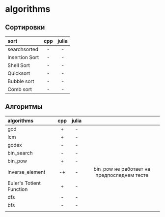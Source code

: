 # algorithms

## Сортировки

| sort           | cpp | julia |
|:-------------- |:---:|:-----:|
| searchsorted   |  -  |   -   |
| Insertion Sort |  -  |   -   |
| Shell Sort     |  -  |   -   |
| Quicksort      |  -  |   -   |
| Bubble sort    |  -  |   -   |
| Сomb sort      |  -  |   -   |

## Алгоритмы

| algorithms               | cpp | julia | |
|:------------------------ |:---:|:-----:|:---: |
| gcd                      |  +  |   -   | |
| lcm                      |  +  |   -   | |
| gcdex                    |  -  |   -   | |
| bin_search               |   - |   -   | |
| bin_pow                  |  +  |   -   | |
| inverse_element          |  -+ |   -   | bin_pow не работает на предпоследнем тесте|
| Euler's Totient Function |  +  |   -   | |
| dfs                      |  -  |   -   | | 
| bfs                      |  -  |   -   | |
|                          |     |       | |
